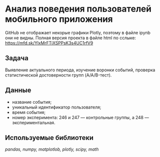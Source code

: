 # Анализ поведения пользователей мобильного приложения

GitHub не отображает некорые графики Plotly, поэтому в файле ipynb они не видны. Полная версия проекта в файле html по сслыке: https://mfd.sk/YlxMrFTiXSPPsK3s4UC1rfV9

## Задача
Выявление актуального периода, изучение воронки событий, проверка статистической достоверности групп (A/A/B-тест).

## Данные

- название события;
- уникальный идентификатор пользователя;
- время события;
- номер эксперимента: 246 и 247 — контрольные группы, а 248 — экспериментальная.


## Используемые библиотеки
*pandas, numpy, matplotlob, plotly, scipy, math*
